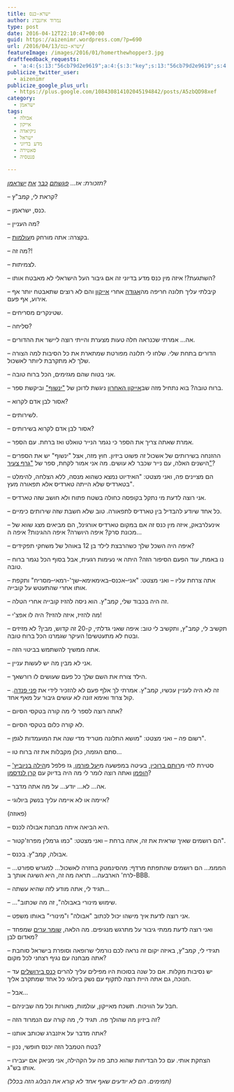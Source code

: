 ```yaml
---
title: ישרא-כנס
author: נמרוד איזנברג
type: post
date: 2016-04-12T22:10:47+00:00
guid: https://aizenimr.wordpress.com/?p=690
url: /2016/04/13/ישרא-כנס/
featureImage: /images/2016/01/homerthewhopper3.jpg
draftfeedback_requests:
  - 'a:4:{s:13:"56cb79d2e9619";a:4:{s:3:"key";s:13:"56cb79d2e9619";s:4:"time";s:10:"1456175570";s:7:"user_id";s:8:"91501967";s:7:"revoked";s:1:"1";}s:13:"56f9501053114";a:4:{s:3:"key";s:13:"56f9501053114";s:4:"time";s:10:"1459179536";s:7:"user_id";s:8:"91501967";s:7:"revoked";s:1:"1";}s:13:"5709231d50287";a:4:{s:3:"key";s:13:"5709231d50287";s:4:"time";s:10:"1460216605";s:7:"user_id";s:8:"91501967";s:7:"revoked";s:1:"1";}s:13:"570deae0d3be2";a:3:{s:3:"key";s:13:"570deae0d3be2";s:4:"time";s:10:"1460529888";s:7:"user_id";s:8:"91501967";}}'
publicize_twitter_user:
  - aizenimr
publicize_google_plus_url:
  - https://plus.google.com/108430814102045194842/posts/A5zbQD98xef
category:
  - ישראמן
tags:
  - אבולה
  - אייקון
  - גיקיאדה
  - ישראל
  - מדע בדיוני
  - סאטירה
  - פנטסיה

---
```

_<span lang="he-IL">תזכורת: אז… <a href="/2016/01/06/%d7%99%d7%a9%d7%a8%d7%90%d7%9e%d7%9f/">פגשתם</a> <a href="/2016/01/11/%d7%99%d7%a9%d7%a8%d7%90%d7%9e%d7%9f-%d7%95%d7%94%d7%9e%d7%99%d7%9d-%d7%94%d7%9b%d7%91%d7%93%d7%99%d7%9d/">כבר</a> <a href="/2016/01/12/%d7%99%d7%a9%d7%a8%d7%90-%d7%a9%d7%a0%d7%95%d7%a8/">את</a> <a href="/2016/02/19/%d7%99%d7%a9%d7%a8%d7%90%d7%9e%d7%9f-%d7%95%d7%94%d7%94%d7%a9%d7%92%d7%97%d7%94-%d7%94%d7%a2%d7%9c%d7%99%d7%95%d7%a0%d7%94/">ישראמן</a></span><span lang="en-US">?</span>_

<span lang="en-US">&#8211; </span><span lang="he-IL">קראת לי</span><span lang="en-US">, </span><span lang="he-IL">קמב</span><span lang="en-US">"</span><span lang="he-IL">ץ</span><span lang="en-US">?</span>

<span lang="en-US">&#8211; </span><span lang="he-IL">כנס</span><span lang="en-US">, </span><span lang="he-IL">ישראמן</span><span lang="en-US">.</span>

<span lang="en-US">&#8211; </span><span lang="he-IL">מה העניין</span><span lang="en-US">?</span>

<span lang="en-US">&#8211; בקצרה: </span><span lang="he-IL">אתה מורחק מ<a href="http://olamot-con.org.il">עולמות</a></span><span lang="en-US">.</span>

<span lang="en-US">&#8211; </span><span lang="he-IL">מה זה</span><span lang="en-US">?!</span>

<span lang="en-US">&#8211; </span><span lang="he-IL">לצמיתות</span><span lang="en-US">.</span>

<span lang="en-US">&#8211; </span><span lang="he-IL">השתגעת</span><span lang="en-US">?! </span><span lang="he-IL">איזה מין כנס מדע בדיוני זה אם גיבור העל הישראלי לא מאבטח אותו</span><span lang="en-US">?</span>

<span lang="en-US">&#8211; </span><span lang="he-IL">קיבלתי עליך תלונה חריפה מה<a href="http://www.sf-f.org.il">אגודה</a> אחרי <a href="http://iconfestival.org.il">אייקון</a> והם לא רוצים שתאבטח יותר אף אירוע, אף פעם.</span>

<span lang="en-US">&#8211; </span><span lang="he-IL">שטינקרים מסריחים</span><span lang="en-US">.</span>

<span lang="en-US">&#8211; </span><span lang="he-IL">סליחה</span><span lang="en-US">?</span>

<span lang="en-US">&#8211; </span><span lang="he-IL">אה… אמרתי שכנראה חלה טעות מצערת והייתי רוצה ליישר את ההדורים</span><span lang="en-US">.</span>

<span lang="en-US">&#8211; </span><span lang="he-IL">הדורים בתחת שלי</span><span lang="en-US">. </span><span lang="he-IL">שלחו לי תלונה מפורטת שמתארת את כל הסיבות למה הצורה שלך לא מתקרבת ליותר לאשכול</span><span lang="en-US">.</span>

<span lang="en-US">&#8211; </span><span lang="he-IL">אני בטוח שהם מגזימים</span><span lang="en-US">, </span><span lang="he-IL">הכל ברוח טובה</span><span lang="en-US">.</span>

<span lang="en-US">&#8211; </span><span lang="he-IL">ברוח טובה</span><span lang="en-US">? </span><span lang="he-IL">בוא נתחיל מזה שב<a href="/2015/10/06/%d7%a8%d7%a1%d7%99%d7%a1%d7%99%d7%9d-%d7%9e%d7%90%d7%99%d7%99%d7%a7%d7%95%d7%9f-2015/">אייקון האחרון</a> ניגשת לדוכן של </span>[<span lang="en-US">"</span><span lang="he-IL">ינשוף</span><span lang="en-US">"</span>][1] <span lang="he-IL">וביקשת ספר</span><span lang="en-US">.</span>

<span lang="en-US">&#8211; </span><span lang="he-IL">אסור לבן אדם לקרוא</span><span lang="en-US">?</span>

<span lang="en-US">&#8211; </span><span lang="he-IL">לשירותים</span><span lang="en-US">.</span>

<span lang="en-US">&#8211; </span><span lang="he-IL">אסור לבן אדם לקרוא בשירותים</span><span lang="en-US">?</span>

<span lang="en-US">&#8211; </span><span lang="he-IL">אמרת שאתה צריך את הספר כי נגמר הנייר טואלט ואז ברחת</span><span lang="en-US">. </span><span lang="he-IL">עם הספר</span><span lang="en-US">.</span>

<span lang="en-US">&#8211; </span><span lang="he-IL">ההזנחה בשירותים של אשכול זה פשוט ביזיון</span><span lang="en-US">. </span><span lang="he-IL">חוץ מזה</span><span lang="en-US">, </span><span lang="he-IL">אצל </span><span lang="en-US">"</span><span lang="he-IL">ינשוף</span><span lang="en-US">" </span><span lang="he-IL">יש את הספרים הישנים האלה, עם נייר שכבר לא עושים</span><span lang="en-US">. </span><span lang="he-IL">מה אני אמור לקחת</span><span lang="en-US">, </span><span lang="he-IL">ספר של </span>[<span lang="en-US">"</span><span lang="he-IL">גרף צעיר</span>][2]<span lang="en-US"><a href="https://www.facebook.com/GraffYoung">"</a>?</span>

<span lang="en-US">&#8211; </span><span lang="he-IL">הם מציינים פה</span><span lang="en-US">, </span><span lang="he-IL">ואני מצטט</span><span lang="en-US">: "</span><span lang="he-IL">האידיוט נמצא כשהוא מנסה</span><span lang="en-US">, </span><span lang="he-IL">ללא הצלחה</span><span lang="en-US">, </span><span lang="he-IL">להימלט בטארדיס שלא הייתה טארדיס אלא תפאורה מעץ</span><span lang="en-US">".</span>

<span lang="en-US">&#8211; </span><span lang="he-IL">אני רוצה לדעת מי נתקל בקופסה כחולה בשטח פתוח ולא חושב שזה טארדיס</span><span lang="en-US">.</span>

&#8211; כל אחד שיודע להבדיל בין טארדיס לתפאורה. טוב שלא חשבת שזה שירותים כימיים.

<span lang="he-IL">&#8211; אינעלרבאק, </span><span lang="he-IL">איזה מין כנס זה אם במקום טארדיס אורגינל, הם מביאים מצג שווא של מכונת סרק</span><span lang="en-US">? </span><span lang="he-IL">איפה היושרה? איפה ההגינות? איפה ה&#8230;</span>

<span lang="en-US">&#8211; איפה היה השכל שלך כשהרבצת לילד בן 12 ב</span><span lang="he-IL">אוהל של משחקי תפקידים?</span>

<span lang="en-US">&#8211; נו באמת, עוד הפעם הסיפור הזה?</span><span lang="en-US"> </span><span lang="he-IL">היתה אי נעימות רגעית, אבל בסוף הכל נגמר ברוח טובה</span><span lang="en-US">.</span>

<span lang="en-US">&#8211; </span><span lang="he-IL">אתה צרחת עליו</span><span lang="en-US"> – </span><span lang="he-IL">ואני מצטט</span><span lang="en-US">: "</span><span lang="he-IL">אני</span><span lang="en-US">&#8211;</span><span lang="he-IL">אכנס</span><span lang="en-US">&#8211;</span><span lang="he-IL">באימאימא</span><span lang="en-US">&#8211;</span><span lang="he-IL">שך</span><span lang="en-US">'-</span><span lang="he-IL">רמאי</span><span lang="en-US">&#8211;</span><span lang="he-IL">מסריח</span><span lang="en-US">" </span><span lang="he-IL">ותקפת אותו אחרי שהתעטש על קובייה</span><span lang="en-US">.</span>

<span lang="en-US">&#8211; </span><span lang="he-IL">זה היה בכבוד שלי, קמב"ץ. </span><span lang="he-IL">הוא ניסה להזיז קובייה אחרי הטלה</span><span lang="en-US">.</span>

<span lang="en-US">&#8211; מה להזיז, איזה להזיז? </span><span lang="he-IL">היה לו אפצ</span><span lang="en-US">'</span><span lang="he-IL">י</span><span lang="en-US">!</span>

<span lang="en-US">&#8211; </span><span lang="he-IL">תקשיב לי</span><span lang="en-US">, </span><span lang="he-IL">קמב</span><span lang="en-US">"</span><span lang="he-IL">ץ</span><span lang="en-US">, </span><span lang="he-IL">ותקשיב לי טוב</span><span lang="en-US">: </span><span lang="he-IL">איפה שאני גדלתי</span><span lang="en-US">, </span><span lang="he-IL">ק</span><span lang="en-US">-20 </span><span lang="he-IL">זה קדוש</span><span lang="en-US">, </span><span lang="he-IL">מבין</span><span lang="en-US">? </span><span lang="he-IL">לא מזיזים ובטח לא מתעטשים!</span><span lang="en-US"> </span><span lang="he-IL">העיקר שגמרנו הכל ברוח טובה</span><span lang="en-US">.</span>

<span lang="en-US">&#8211; </span><span lang="he-IL">אתה ממשיך להשתמש בביטוי הזה</span><span lang="en-US">.</span>

<span lang="en-US">&#8211; </span><span lang="he-IL">אני לא מבין מה יש לעשות עניין</span><span lang="en-US">.</span>

<span lang="en-US">&#8211; </span><span lang="he-IL">הילד צורח את השם שלך כל פעם שעושים לו רורשאך.</span>

<span lang="en-US">&#8211; זה לא היה לעניין עכשיו, קמב"ץ. </span><span lang="he-IL">אמרתי לך אלף פעם לא להזכיר לידי את <a href="http://dc.wikia.com/wiki/Walter_Kovacs_(Watchmen)">פני פנדה</a></span><span lang="en-US">. </span><span lang="he-IL">קול צרוד ואימא זונה לא עושים גיבור על מאף אחד</span><span lang="en-US">.</span>

<span lang="en-US">&#8211; </span><span lang="he-IL">אתה רוצה לספר לי מה קורה בטקסי הסיום</span><span lang="en-US">?</span>

<span lang="en-US">&#8211; </span><span lang="he-IL">לא קורה כלום בטקסי הסיום.</span>

<span lang="en-US">&#8211; </span><span lang="he-IL">רשום פה – ואני מצטט</span><span lang="en-US">: "</span><span lang="he-IL">מושא התלונה מטריד מדי שנה</span><span lang="en-US"> את ה</span><span lang="he-IL">מועמדות לגפן</span><span lang="en-US">".</span>

<span lang="en-US">&#8211; </span><span lang="he-IL">סתם הגזמה</span><span lang="en-US">, </span><span lang="he-IL">כולן מקבלות את זה ברוח טו</span><span lang="en-US">&#8230;</span>

<span lang="en-US">&#8211; </span><span lang="he-IL">סטירת לחי מ<a href="http://rotemwrites.com/">רותם ברוכין</a></span><span lang="en-US">, </span><span lang="he-IL">בעיטה במפשעה מ<a href="http://www.yaelfurman.co.il/">יעל פורמן</a></span><span lang="en-US">, </span><span lang="he-IL">גז פלפל מ<a href="https://vandersister.wordpress.com/">הילה בניוביץ</a></span>[<span lang="en-US">' </span><span lang="he-IL">הופמן</span>][3] <span lang="he-IL">ואתה רוצה לומר לי מה היה בדיוק עם <a href="http://www.realitybugs.me/">קרן לנדסמן</a></span><span lang="en-US">?</span>

<span lang="en-US">&#8211; </span><span lang="he-IL">אה… לא&#8230; יודע&#8230; על מה אתה מדבר</span><span lang="en-US">.</span>

<span lang="en-US">&#8211; </span><span lang="he-IL">איימה או לא איימה עליך בנשק ביולוגי</span><span lang="en-US">?</span>

<span lang="en-US">(</span><span lang="he-IL">פאוזה</span><span lang="en-US">)</span>

<span lang="en-US">&#8211; </span><span lang="he-IL">היא הביאה איתה מבחנת אבולה לכנס.</span>

<span lang="en-US">&#8211; </span><span lang="he-IL">הם רושמים שאיך שראית את זה, אתה ברחת – ואני מצטט</span><span lang="en-US">: "</span><span lang="he-IL">כמו גרמלין מפרוז</span><span lang="en-US">'</span><span lang="he-IL">קטור</span><span lang="en-US">".</span>

<span lang="en-US">&#8211; </span><span lang="he-IL">אבולה</span><span lang="en-US">, </span><span lang="he-IL">קמב</span><span lang="en-US">"</span><span lang="he-IL">ץ</span><span lang="en-US">. </span><span lang="he-IL">בכנס</span><span lang="en-US">.</span>

<span lang="en-US">&#8211; המממ&#8230; </span><span lang="he-IL">הם רושמים שהתפתח </span><span lang="he-IL">מרדף: מהסינמטק בחזרה לאשכול… למגרש ספורט… לרח<span lang="en-US">' </span><span lang="he-IL">הארבעה… תראה מה זה</span><span lang="en-US">, </span><span lang="he-IL">היא השיגה אותך ב</span><span lang="en-US">-BBB.</span></span>

&#8211; תגיד לי, אתה מודע לזה שהיא עשתה&#8230;

<span lang="en-US">&#8211; &#8230;"שימוש מינורי באבולה", </span><span lang="he-IL">זה מה שכתוב.<br /> </span>

<span lang="en-US">&#8211; </span><span lang="he-IL">אני רוצה לדעת איך מישהו יכול לכתוב </span><span lang="en-US">"</span><span lang="he-IL">אבולה</span><span lang="en-US">" </span><span lang="he-IL">ו</span><span lang="en-US">"</span><span lang="he-IL">מינורי</span><span lang="en-US">" </span><span lang="he-IL">באותו משפט</span><span lang="en-US">.</span>

<span lang="en-US">&#8211; </span><span lang="he-IL">ואני רוצה לדעת ממתי גיבור על מתרגש מנגיפים</span><span lang="en-US">. </span><span lang="he-IL">מה הלאה,</span><span lang="en-US"> </span><span lang="he-IL"><a href="http://rotemwrites.com/?page_id=119">שומר ערים</a> שמפחד מאדום לבן</span><span lang="en-US">?</span>

<span lang="en-US">&#8211; </span><span lang="he-IL">תגידי לי</span><span lang="en-US">, </span><span lang="he-IL">קמב</span><span lang="en-US">"</span><span lang="he-IL">ץ</span><span lang="en-US">, </span><span lang="he-IL">באיזה יקום זה נראה לכם נורמלי שרופאה וסופרת בישראל סוחבת אתה מבחנה עם נגיף רצחני לכל מקום</span><span lang="en-US">?</span>

<span lang="en-US">&#8211; </span><span lang="he-IL">יש נסיבות מקלות</span><span lang="he-IL">. אם כל שנה בסוכות היו מפילים עליך להרים <a href="http://meorot.sf-f.org.il">כנס בירושלים</a> עד חנוכה</span><span lang="en-US">, </span><span lang="he-IL">גם אתה היית רוצה לתקוף עם נשק ביולוגי כל אחד שמתקרב אליך</span><span lang="en-US">.</span>

<span lang="en-US">&#8211; </span><span lang="he-IL">אבל&#8230;</span>

<span lang="en-US">&#8211; חבל על הוויכוח. </span><span lang="he-IL">תשכח מאייקון</span><span lang="en-US">, </span><span lang="he-IL">עולמות</span><span lang="en-US">, </span><span lang="he-IL">מאורות וכל מה שביניהם</span><span lang="en-US">.</span>

<span lang="en-US">&#8211; </span><span lang="he-IL">זה ביזיון מה שהולך פה</span><span lang="en-US">. </span><span lang="he-IL">תגיד לי</span><span lang="en-US">, </span><span lang="he-IL">מה קורה עם הנמרוד הזה</span><span lang="en-US">?</span>

<span lang="en-US">&#8211; </span><span lang="he-IL">אתה מדבר על איזנברג שכותב אותנו</span><span lang="en-US">?</span>

<span lang="en-US">&#8211; </span><span lang="he-IL">בטח הטמבל הזה יכנס חופשי</span><span lang="en-US">, </span><span lang="he-IL">נכון</span><span lang="en-US">?</span>

<span lang="en-US">&#8211; </span><span lang="he-IL">הצחקת אותי</span><span lang="en-US">. </span><span lang="he-IL">עם כל הבדיחות שהוא כתב פה על הקהילה</span><span lang="en-US">, </span><span lang="he-IL">אני מניאק אם יעבירו אותו בש</span><span lang="en-US">"</span><span lang="he-IL">ג</span><span lang="en-US">.</span>

_<span lang="en-US">(</span><span lang="he-IL">תמימים</span><span lang="en-US">. </span><span lang="he-IL">הם לא יודעים שאף אחד לא קורא את הבלוג הזה בכלל</span><span lang="en-US">)</span>_

 [1]: http://www.yanshuf-books.co.il
 [2]: https://www.facebook.com/GraffYoung
 [3]: https://vandersister.wordpress.com/